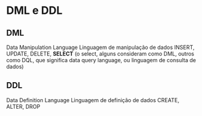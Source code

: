# DML e DDL

## DML
Data Manipulation Language
Linguagem de manipulação de dados
INSERT, UPDATE, DELETE, **SELECT**
(o select, alguns consideram como DML, outros como DQL, que significa data query language, ou linguagem de consulta de dados)

## DDL
Data Definition Language
Linguagem de definição de dados
CREATE, ALTER, DROP